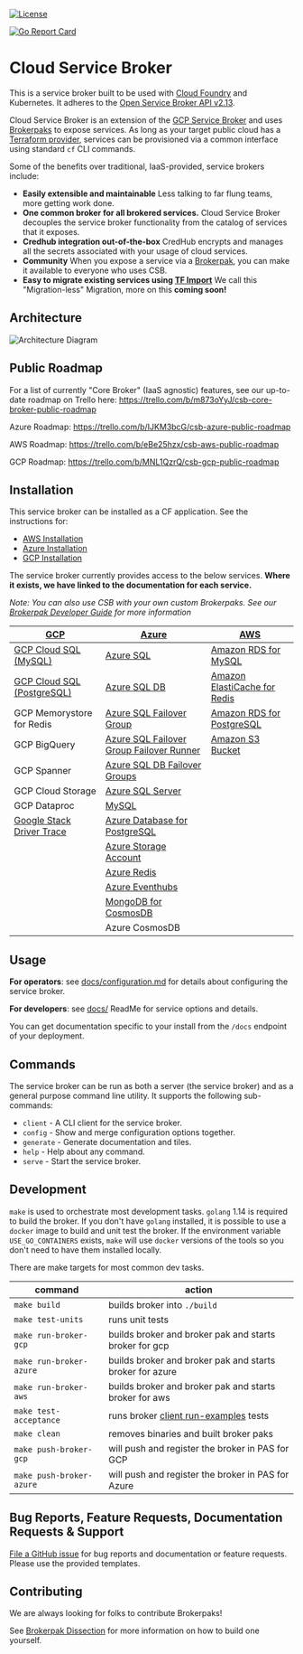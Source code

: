 [![License](https://img.shields.io/badge/license-Apache%202.0-blue.svg)](https://opensource.org/licenses/Apache-2.0)

[![Go Report Card](https://goreportcard.com/badge/github.com/pivotal/cloud-service-broker)](https://goreportcard.com/report/github.com/pivotal/cloud-service-broker)

# Cloud Service Broker

This is a service broker built to be used with [Cloud Foundry](https://docs.cloudfoundry.org/services/overview.html) and Kubernetes. It adheres to the [Open Service Broker API v2.13](https://github.com/openservicebrokerapi/servicebroker/blob/v2.13/spec.md).

Cloud Service Broker is an extension of the [GCP Service Broker](https://github.com/GoogleCloudPlatform/gcp-service-broker) and uses [Brokerpaks](https://github.com/pivotal/cloud-service-broker/blob/master/docs/brokerpak-intro.md) to expose services. As long as your target public cloud has a [Terraform provider](https://www.terraform.io/docs/providers/index.html), services can be provisioned via a common interface using standard `cf` CLI commands.

Some of the benefits over traditional, IaaS-provided, service brokers include: 
- **Easily extensible and maintainable** Less talking to far flung teams, more getting work done. 
- **One common broker for all brokered services.** Cloud Service Broker decouples the service broker functionality from the catalog of services that it exposes.
- **Credhub integration out-of-the-box** CredHub encrypts and manages all the secrets associated with your usage of cloud services.
- **Community** When you expose a service via a [Brokerpak](https://github.com/pivotal/cloud-service-broker/blob/master/docs/brokerpak-intro.md), you can make it available to everyone who uses CSB.
- **Easy to migrate existing services using [TF Import](https://www.terraform.io/docs/import/index.html)** We call this "Migration-less" Migration, more on this **coming soon!** 

## Architecture
![Architecture Diagram](https://lh6.googleusercontent.com/GoNJx-4dQ51pEY6mCLkus1peKhZJbDMj4JHpdu83stfQrbcsjd45ypBPzpspfWAPPYrc63BREaawwRHS4Ht4U7m2yWAHItwaIgfuwUtn_KxfF96s6Jby7BRIliZ6BZz1HL-KhaI)



## Public Roadmap
For a list of currently "Core Broker" (IaaS agnostic) features, see our up-to-date roadmap on Trello here: https://trello.com/b/m873oYyJ/csb-core-broker-public-roadmap

Azure Roadmap: https://trello.com/b/IJKM3bcG/csb-azure-public-roadmap

AWS Roadmap: https://trello.com/b/eBe25hzx/csb-aws-public-roadmap

GCP Roadmap: https://trello.com/b/MNL1QzrQ/csb-gcp-public-roadmap

## Installation

This service broker can be installed as a CF application. See the instructions for:

- [AWS Installation](./docs/aws-installation.md)
- [Azure Installation](./docs/azure-installation.md) 
- [GCP Installation](./docs/gcp-installation.md) 


The service broker currently provides access to the below services. **Where it exists, we have linked to the documentation for each service.** 

*Note: You can also use CSB with your own custom Brokerpaks. See our [Brokerpak Developer Guide](./docs/brokerpak-development.md) for more information*

| [GCP](./docs/gcp-installation.md) | [Azure](./docs/azure-installation.md) | [AWS](./docs/aws-installation.md) |	
|-----|-------| ----|	
|[GCP Cloud SQL (MySQL)](./docs/mysql-plans-and-config.md)|[Azure SQL](./docs/mssql-plans-and-config.md)|[Amazon RDS for MySQL](./docs/mysql-plans-and-config.md)|	
|[GCP Cloud SQL (PostgreSQL)](./docs/postgresql-plans-and-config.md)|[Azure SQL DB](./docs/mssql-db-plans-and-config.md)|[Amazon ElastiCache for Redis](./docs/redis-plans-and-config.md)|	
|GCP Memorystore for Redis|[Azure SQL Failover Group](./docs/mssql-fog-plans-and-config.md)|[Amazon RDS for PostgreSQL](./docs/postgresql-plans-and-config.md)|	
|GCP BigQuery|[Azure SQL Failover Group Failover Runner](./docs/azure-fog-failover-runner.md)|[Amazon S3 Bucket](./docs/s3-bucket-plans-and-config.md)|	
|GCP Spanner|[Azure SQL DB Failover Groups](./docs/mssql-db-fog-config.md)||	
|GCP Cloud Storage|[Azure SQL Server](./docs/mssql-server-plans-and-config.md)||	
|GCP Dataproc|[MySQL](docs/mysql-plans-and-config.md)||	
|[Google Stack Driver Trace](./docs/stack-driver-trace.md)|[Azure Database for PostgreSQL](./docs/postgresql-plans-and-config.md)||	
||[Azure Storage Account](./docs/azure-storage-account-plans-and-config.md)||
||[Azure Redis](./docs/redis-plans-and-config.md)||
||[Azure Eventhubs](./docs/azure-event-hubs.md)||
||[MongoDB for CosmosDB](./docs/mongo-plans-and-config.md)||
||Azure CosmosDB||

## Usage

**For operators**: see [docs/configuration.md](./docs/configuration.md) for details about configuring the service broker.

**For developers**: see [docs/](./docs) ReadMe for service options and details.

You can get documentation specific to your install from the `/docs` endpoint of your deployment.


## Commands

The service broker can be run as both a server (the service broker) and as a general purpose command line utility.
It supports the following sub-commands:

 * `client` - A CLI client for the service broker.
 * `config` - Show and merge configuration options together.
 * `generate` - Generate documentation and tiles.
 * `help` - Help about any command.
 * `serve` - Start the service broker.

## Development

`make` is used to orchestrate most development tasks. 
`golang` 1.14 is required to build the broker. If you don't have `golang` installed, it is possible to use a `docker` image to build and unit test the broker. If the environment variable `USE_GO_CONTAINERS` exists, `make` will use `docker` versions of the tools so you don't need to have them installed locally. 

There are make targets for most common dev tasks. 

| command | action |
|---------|--------|
`make build` | builds broker into `./build`
`make test-units` | runs unit tests
`make run-broker-gcp` | builds broker and broker pak and starts broker for gcp
`make run-broker-azure` | builds broker and broker pak and starts broker for azure
`make run-broker-aws` | builds broker and broker pak and starts broker for aws
`make test-acceptance` | runs broker [client run-examples](./TESTING.md) tests
`make clean` | removes binaries and built broker paks
`make push-broker-gcp` | will push and register the broker in PAS for GCP
`make push-broker-azure` | will push and register the broker in PAS for Azure

## Bug Reports, Feature Requests, Documentation Requests & Support

[File a GitHub issue](https://github.com/pivotal/cloud-service-broker/issues) for bug reports and documentation or feature requests. Please use the provided templates.  

## Contributing
We are always looking for folks to contribute Brokerpaks! 

See [Brokerpak Dissection](https://github.com/pivotal/cloud-service-broker/blob/master/docs/brokerpak-dissection.md) for more information on how to build one yourself.
